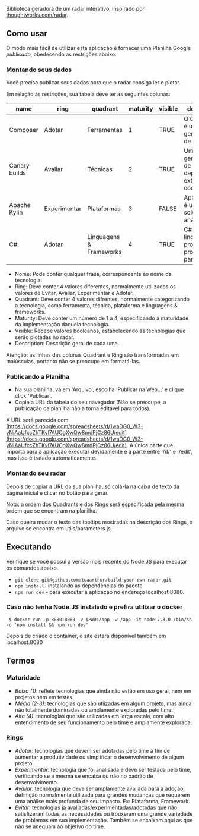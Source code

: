 Biblioteca geradora de um radar interativo, inspirado por [thoughtworks.com/radar](http://thoughtworks.com/radar).

## Como usar

O modo mais fácil de utilizar esta aplicação é fornecer uma Planilha Google *publicada*, obedecendo as restrições abaixo.

### Montando seus dados

Você precisa publicar seus dados para que o radar consiga ler e plotar.


Em relação às restrições, sua tabela deve ter as seguintes colunas:

| name          | ring   | quadrant               | maturity | visible | description                                             |
|---------------|--------|------------------------|----------|---------|---------------------------------------------------------|
| Composer      | Adotar  | Ferramentas                  |    1     |   TRUE  |O Composer é um gerenciador de  ...          |
| Canary builds | Avaliar  | Técnicas             |    2     |   TRUE  |Um gerenciador de dependências externas ao código ...       |
| Apache Kylin  | Experimentar | Plataformas              |    3     |   FALSE |Apache Kylin é uma solução de análise ...   |
| C#           | Adotar   | Linguagens & Frameworks |    4     |   TRUE  |C# é uma linguagem de programação projetada para criar ... |

* Nome: Pode conter qualquer frase, correspondente ao nome da tecnologia.
* Ring: Deve conter 4 valores diferentes, normalmente utilizados os valores de Evitar, Avaliar, Experimentar e Adotar.
* Quadrant: Deve conter 4 valores difrentes, normalmente categorizando a tecnologia, como ferramenta, técnica, plataforma e linguagens & frameworks.
* Maturity: Deve conter um número de 1 a 4, especificando a maturidade da implementação daquela tecnologia.
* Visible: Recebe valores booleanos, estabelecendo as tecnologias que serão plotadas no radar.
* Description: Descrição geral de cada uma.


Atenção: as linhas das colunas Quadrant e Ring são transformadas em maiúsculas, portanto não se preocupe em formatá-las.


### Publicando a Planilha

* Na sua planilha, vá em 'Arquivo', escolha 'Publicar na Web...' e clique click 'Publicar'.
* Copie a URL da tabela do seu navegador (Não se preocupe, a publicação da planilha não a torna editável para todos).

A URL será parecida com [https://docs.google.com/spreadsheets/d/1waDG0_W3-yNiAaUfxcZhTKvl7AUCgXwQw8mdPjCz86U/edit](https://docs.google.com/spreadsheets/d/1waDG0_W3-yNiAaUfxcZhTKvl7AUCgXwQw8mdPjCz86U/edit). A única parte que importa para a aplicação executar devidamente é a parte entre '/d/' e '/edit', mas isso é tratado automaticamente.

### Montando seu radar

Depois de copiar a URL da sua planilha, só colá-la na caixa de texto da página inicial e clicar no botão para gerar.

Nota: a ordem dos Quadrants e dos Rings será especificada pela mesma ordem que se encontram na planilha.

Caso queira mudar o texto das tooltips mostradas na descrição dos Rings, o arquivo se encontra em utils/parameters.js.


## Executando

Verifique se você possui a versão mais recente do Node.JS para executar os comandos abaixo.

- `git clone git@github.com:tuaarthur/build-your-own-radar.git`
- `npm install`- instalando as dependências do pacote
- `npm run dev` - para executar a aplicação no endereço localhost:8080.

### Caso não tenha Node.JS instalado e prefira utilizar o docker

     $ docker run -p 8080:8080 -v $PWD:/app -w /app -it node:7.3.0 /bin/sh -c 'npm install && npm run dev'

Depois de criado o container, o site estará disponível também em localhost:8080

## Termos

### Maturidade

* *Baixa (1)*: reflete tecnologias que ainda não estão em uso geral, nem em projetos nem em testes.
* *Média (2-3)*: tecnologias que são utiizadas em algum projeto, mas ainda não totalmente dominadas ou amplamente exploradas pelo time.
* *Alta (4)*: tecnologias que são utilizadas em larga escala, com alto entendimento de seu funcionamento pelo time e amplamente explorada.

### Rings

* *Adotar*: tecnologias que devem ser adotadas pelo time a fim de aumentar a produtividade ou simplificar o desenvolvimento de algum projeto.
* *Experimentar*: tecnologia que foi analisada e deve ser testada pelo time, verificando se a mesma se encaixa ou não no padrão de desenvolvimento.
* *Avaliar*: tecnologia que deve ser amplamente avaliada para a adoção, definição normalmente utilizada para grandes mudanças que requerem uma análise mais profunda de seu impacto. Ex: Plataforma, Framework.
* *Evitar*: tecnologias já avaliadas/experimentadas/adotadas que não satisfizeram todas as necessidades ou trouxeram uma grande variedade de problemas em sua implementação. Também se encaixam aqui as que não se adequam ao objetivo do time.
